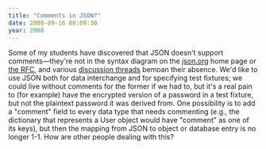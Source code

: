 ```yaml
---
title: "Comments in JSON?"
date: 2008-09-16 08:09:30
year: 2008
---
```

Some of my students have discovered that JSON doesn't support comments—they're not in the syntax diagram on the <a href="http://www.json.org">json.org</a> home page or <a href="http://www.ietf.org/rfc/rfc4627.txt?number=4627">the RFC</a>, and various <a href="http://bytes.com/forum/thread641975.html">discussion threads</a> bemoan their absence.  We'd like to use JSON both for data interchange and for specifying test fixtures; we could live without comments for the former if we had to, but it's a real pain to (for example) have the encrypted version of a password in a test fixture, but not the plaintext password it was derived from.  One possibility is to add a "comment" field to every data type that needs commenting (e.g., the dictionary that represents a User object would have "comment" as one of its keys), but then the mapping from JSON to object or database entry is no longer 1-1.  How are other people dealing with this?
